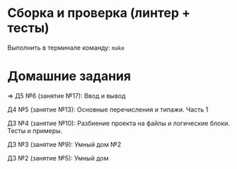 # Сборка и проверка (линтер + тесты)

Выполнить в терминале команду: `make`

# Домашние задания

=> Д5 №6 (занятие №17): Ввод и вывод

   Д4 №5 (занятие №13): Основные перечисления и типажи. Часть 1

   ДЗ №4 (занятие №10): Разбиение проекта на файлы и логические блоки. Тесты и примеры.

   ДЗ №3 (занятие №9): Умный дом №2

   ДЗ №2 (занятие №5): Умный дом
